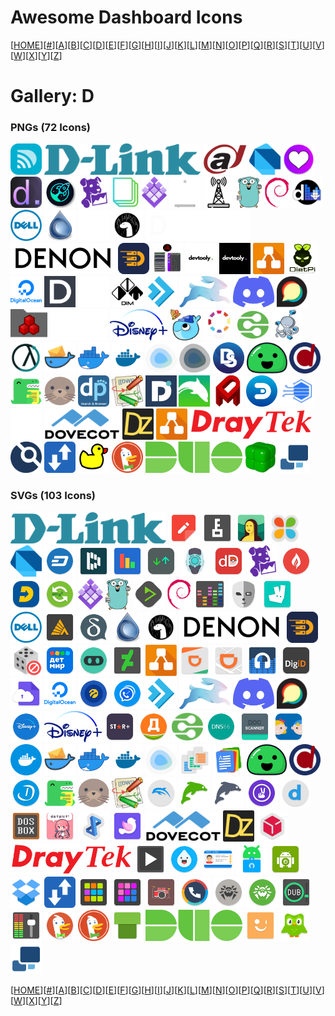 # Awesome Dashboard Icons

[[HOME](..)][[#](gallery.md)][[A](gallery-a.md)][[B](gallery-b.md)][[C](gallery-c.md)][[D](gallery-d.md)][[E](gallery-e.md)][[F](gallery-f.md)][[G](gallery-g.md)][[H](gallery-h.md)][[I](gallery-i.md)][[J](gallery-j.md)][[K](gallery-k.md)][[L](gallery-l.md)][[M](gallery-m.md)][[N](gallery-n.md)][[O](gallery-o.md)][[P](gallery-p.md)][[Q](gallery-q.md)][[R](gallery-r.md)][[S](gallery-s.md)][[T](gallery-t.md)][[U](gallery-u.md)][[V](gallery-v.md)][[W](gallery-w.md)][[X](gallery-x.md)][[Y](gallery-y.md)][[Z](gallery-z.md)]

# Gallery: D

### PNGs (72 Icons)

<img src="../icons/d-link-wifi.png" alt="d-link-wifi" height="50"> <img src="../icons/d-link.png" alt="d-link" height="50"> <img src="../icons/dahua.png" alt="dahua" height="50"> <img src="../icons/dart.png" alt="dart" height="50"> <img src="../icons/dashboard-icons.png" alt="dashboard-icons" height="50"> <img src="../icons/dashdot.png" alt="dashdot" height="50"> <img src="../icons/dashy.png" alt="dashy" height="50"> <img src="../icons/datadog.png" alt="datadog" height="50"> <img src="../icons/davis.png" alt="davis" height="50"> <img src="../icons/dc-os.png" alt="dc-os" height="50"> <img src="../icons/dd-wrt-light.png" alt="dd-wrt-light" height="50"> <img src="../icons/dd-wrt.png" alt="dd-wrt" height="50"> <img src="../icons/ddns-updater.png" alt="ddns-updater" height="50"> <img src="../icons/debian.png" alt="debian" height="50"> <img src="../icons/deemix.png" alt="deemix" height="50"> <img src="../icons/dell.png" alt="dell" height="50"> <img src="../icons/deluge.png" alt="deluge" height="50"> <img src="../icons/deno-light.png" alt="deno-light" height="50"> <img src="../icons/deno.png" alt="deno" height="50"> <img src="../icons/denon-light.png" alt="denon-light" height="50"> <img src="../icons/denon.png" alt="denon" height="50"> <img src="../icons/deployarr.png" alt="deployarr" height="50"> <img src="../icons/develancacheui.png" alt="develancacheui" height="50"> <img src="../icons/devtooly-light.png" alt="devtooly-light" height="50"> <img src="../icons/devtooly.png" alt="devtooly" height="50"> <img src="../icons/diagrams-net.png" alt="diagrams-net" height="50"> <img src="../icons/dietpi.png" alt="dietpi" height="50"> <img src="../icons/digital-ocean.png" alt="digital-ocean" height="50"> <img src="../icons/dillinger.png" alt="dillinger" height="50"> <img src="../icons/dim-light.png" alt="dim-light" height="50"> <img src="../icons/dim.png" alt="dim" height="50"> <img src="../icons/directadmin.png" alt="directadmin" height="50"> <img src="../icons/directus.png" alt="directus" height="50"> <img src="../icons/discord.png" alt="discord" height="50"> <img src="../icons/discourse.png" alt="discourse" height="50"> <img src="../icons/diskover.png" alt="diskover" height="50"> <img src="../icons/disney-plus-light.png" alt="disney-plus-light" height="50"> <img src="../icons/disney-plus.png" alt="disney-plus" height="50"> <img src="../icons/diun.png" alt="diun" height="50"> <img src="../icons/diyhue.png" alt="diyhue" height="50"> <img src="../icons/dlna.png" alt="dlna" height="50"> <img src="../icons/docker-compose.png" alt="docker-compose" height="50"> <img src="../icons/docker-gc.png" alt="docker-gc" height="50"> <img src="../icons/docker-mailserver.png" alt="docker-mailserver" height="50"> <img src="../icons/docker-moby.png" alt="docker-moby" height="50"> <img src="../icons/docker.png" alt="docker" height="50"> <img src="../icons/dockge-light.png" alt="dockge-light" height="50"> <img src="../icons/dockge.png" alt="dockge" height="50"> <img src="../icons/dockstarter.png" alt="dockstarter" height="50"> <img src="../icons/docsify.png" alt="docsify" height="50"> <img src="../icons/docspell.png" alt="docspell" height="50"> <img src="../icons/docusaurus.png" alt="docusaurus" height="50"> <img src="../icons/docuseal.png" alt="docuseal" height="50"> <img src="../icons/dogpile.png" alt="dogpile" height="50"> <img src="../icons/dokuwiki.png" alt="dokuwiki" height="50"> <img src="../icons/dolibarr.png" alt="dolibarr" height="50"> <img src="../icons/dolphin.png" alt="dolphin" height="50"> <img src="../icons/domainmod.png" alt="domainmod" height="50"> <img src="../icons/domoticz.png" alt="domoticz" height="50"> <img src="../icons/dopplertask.png" alt="dopplertask" height="50"> <img src="../icons/double-take.png" alt="double-take" height="50"> <img src="../icons/dovecot.png" alt="dovecot" height="50"> <img src="../icons/dozzle.png" alt="dozzle" height="50"> <img src="../icons/draw.png" alt="draw" height="50"> <img src="../icons/draytek.png" alt="draytek" height="50"> <img src="../icons/drone.png" alt="drone" height="50"> <img src="../icons/droppy.png" alt="droppy" height="50"> <img src="../icons/duckdns.png" alt="duckdns" height="50"> <img src="../icons/duckduckgo.png" alt="duckduckgo" height="50"> <img src="../icons/duo.png" alt="duo" height="50"> <img src="../icons/duplicacy.png" alt="duplicacy" height="50"> <img src="../icons/duplicati.png" alt="duplicati" height="50">

### SVGs (103 Icons)

<img src="../icons/d-link.svg" alt="d-link" height="50"> <img src="../icons/d-notes.svg" alt="d-notes" height="50"> <img src="../icons/d00r.svg" alt="d00r" height="50"> <img src="../icons/dailyart.svg" alt="dailyart" height="50"> <img src="../icons/dailyhunt.svg" alt="dailyhunt" height="50"> <img src="../icons/dart.svg" alt="dart" height="50"> <img src="../icons/dash-wallet.svg" alt="dash-wallet" height="50"> <img src="../icons/dashlane.svg" alt="dashlane" height="50"> <img src="../icons/data-counter-widget.svg" alt="data-counter-widget" height="50"> <img src="../icons/data-monitor.svg" alt="data-monitor" height="50"> <img src="../icons/databot.svg" alt="databot" height="50"> <img src="../icons/datadex.svg" alt="datadex" height="50"> <img src="../icons/datadog.svg" alt="datadog" height="50"> <img src="../icons/dataeye.svg" alt="dataeye" height="50"> <img src="../icons/datovka.svg" alt="datovka" height="50"> <img src="../icons/davx-5.svg" alt="davx-5" height="50"> <img src="../icons/dc-os.svg" alt="dc-os" height="50"> <img src="../icons/ddns-updater.svg" alt="ddns-updater" height="50"> <img src="../icons/deadbeef.svg" alt="deadbeef" height="50"> <img src="../icons/debian.svg" alt="debian" height="50"> <img src="../icons/deezer.svg" alt="deezer" height="50"> <img src="../icons/deflemask.svg" alt="deflemask" height="50"> <img src="../icons/deliveroo.svg" alt="deliveroo" height="50"> <img src="../icons/dell.svg" alt="dell" height="50"> <img src="../icons/dellin.svg" alt="dellin" height="50"> <img src="../icons/deltachat.svg" alt="deltachat" height="50"> <img src="../icons/deluge.svg" alt="deluge" height="50"> <img src="../icons/deno.svg" alt="deno" height="50"> <img src="../icons/denon.svg" alt="denon" height="50"> <img src="../icons/deployarr.svg" alt="deployarr" height="50"> <img src="../icons/derandom.svg" alt="derandom" height="50"> <img src="../icons/detmir.svg" alt="detmir" height="50"> <img src="../icons/devhub.svg" alt="devhub" height="50"> <img src="../icons/deviantart.svg" alt="deviantart" height="50"> <img src="../icons/diagrams-net.svg" alt="diagrams-net" height="50"> <img src="../icons/didi-food.svg" alt="didi-food" height="50"> <img src="../icons/didi.svg" alt="didi" height="50"> <img src="../icons/difm-radio.svg" alt="difm-radio" height="50"> <img src="../icons/digid.svg" alt="digid" height="50"> <img src="../icons/digilocker.svg" alt="digilocker" height="50"> <img src="../icons/digital-ocean.svg" alt="digital-ocean" height="50"> <img src="../icons/dijital-operator.svg" alt="dijital-operator" height="50"> <img src="../icons/dingtone.svg" alt="dingtone" height="50"> <img src="../icons/directadmin.svg" alt="directadmin" height="50"> <img src="../icons/directus.svg" alt="directus" height="50"> <img src="../icons/discord.svg" alt="discord" height="50"> <img src="../icons/discourse.svg" alt="discourse" height="50"> <img src="../icons/disney-plus-alt.svg" alt="disney-plus-alt" height="50"> <img src="../icons/disney-plus.svg" alt="disney-plus" height="50"> <img src="../icons/disney-star-plus.svg" alt="disney-star-plus" height="50"> <img src="../icons/dixy.svg" alt="dixy" height="50"> <img src="../icons/dlna.svg" alt="dlna" height="50"> <img src="../icons/dns66.svg" alt="dns66" height="50"> <img src="../icons/doc-scanner.svg" alt="doc-scanner" height="50"> <img src="../icons/dochki-sinochki.svg" alt="dochki-sinochki" height="50"> <img src="../icons/docker-alt.svg" alt="docker-alt" height="50"> <img src="../icons/docker-mailserver.svg" alt="docker-mailserver" height="50"> <img src="../icons/docker-moby.svg" alt="docker-moby" height="50"> <img src="../icons/docker.svg" alt="docker" height="50"> <img src="../icons/dockge-light.svg" alt="dockge-light" height="50"> <img src="../icons/docs-to-go.svg" alt="docs-to-go" height="50"> <img src="../icons/docs-viewer.svg" alt="docs-viewer" height="50"> <img src="../icons/docsify.svg" alt="docsify" height="50"> <img src="../icons/docspell.svg" alt="docspell" height="50"> <img src="../icons/doctolib.svg" alt="doctolib" height="50"> <img src="../icons/docusaurus.svg" alt="docusaurus" height="50"> <img src="../icons/docuseal.svg" alt="docuseal" height="50"> <img src="../icons/dokuwiki.svg" alt="dokuwiki" height="50"> <img src="../icons/dolphin-emu.svg" alt="dolphin-emu" height="50"> <img src="../icons/dolphin-web-browser.svg" alt="dolphin-web-browser" height="50"> <img src="../icons/dolphin-zero-browser.svg" alt="dolphin-zero-browser" height="50"> <img src="../icons/dontkillmyapp.svg" alt="dontkillmyapp" height="50"> <img src="../icons/doodle.svg" alt="doodle" height="50"> <img src="../icons/dosbox.svg" alt="dosbox" height="50"> <img src="../icons/dotpict.svg" alt="dotpict" height="50"> <img src="../icons/double-twist-player.svg" alt="double-twist-player" height="50"> <img src="../icons/dove-icon-pack.svg" alt="dove-icon-pack" height="50"> <img src="../icons/dovecot.svg" alt="dovecot" height="50"> <img src="../icons/dozzle.svg" alt="dozzle" height="50"> <img src="../icons/dpd.svg" alt="dpd" height="50"> <img src="../icons/draytek.svg" alt="draytek" height="50"> <img src="../icons/dreams-player.svg" alt="dreams-player" height="50"> <img src="../icons/drink-water-reminder.svg" alt="drink-water-reminder" height="50"> <img src="../icons/driver-license.svg" alt="driver-license" height="50"> <img src="../icons/droid-ify.svg" alt="droid-ify" height="50"> <img src="../icons/droidcam.svg" alt="droidcam" height="50"> <img src="../icons/dropbox.svg" alt="dropbox" height="50"> <img src="../icons/droppy.svg" alt="droppy" height="50"> <img src="../icons/drum-pads-24.svg" alt="drum-pads-24" height="50"> <img src="../icons/drumpad.svg" alt="drumpad" height="50"> <img src="../icons/drums.svg" alt="drums" height="50"> <img src="../icons/drupe.svg" alt="drupe" height="50"> <img src="../icons/drweb-mcc.svg" alt="drweb-mcc" height="50"> <img src="../icons/drweb.svg" alt="drweb" height="50"> <img src="../icons/dub-music-player.svg" alt="dub-music-player" height="50"> <img src="../icons/dub-studio-eq.svg" alt="dub-studio-eq" height="50"> <img src="../icons/duck-duck-go.svg" alt="duck-duck-go" height="50"> <img src="../icons/duckduckgo.svg" alt="duckduckgo" height="50"> <img src="../icons/dukto.svg" alt="dukto" height="50"> <img src="../icons/duo.svg" alt="duo" height="50"> <img src="../icons/duokan-reader.svg" alt="duokan-reader" height="50"> <img src="../icons/duolingo.svg" alt="duolingo" height="50"> <img src="../icons/duplicati.svg" alt="duplicati" height="50">

[[HOME](..)][[#](gallery.md)][[A](gallery-a.md)][[B](gallery-b.md)][[C](gallery-c.md)][[D](gallery-d.md)][[E](gallery-e.md)][[F](gallery-f.md)][[G](gallery-g.md)][[H](gallery-h.md)][[I](gallery-i.md)][[J](gallery-j.md)][[K](gallery-k.md)][[L](gallery-l.md)][[M](gallery-m.md)][[N](gallery-n.md)][[O](gallery-o.md)][[P](gallery-p.md)][[Q](gallery-q.md)][[R](gallery-r.md)][[S](gallery-s.md)][[T](gallery-t.md)][[U](gallery-u.md)][[V](gallery-v.md)][[W](gallery-w.md)][[X](gallery-x.md)][[Y](gallery-y.md)][[Z](gallery-z.md)]

